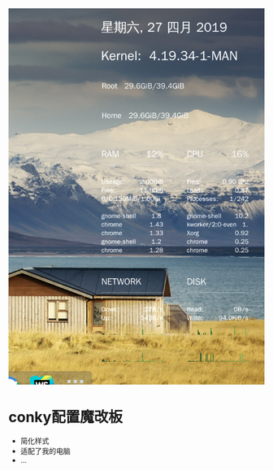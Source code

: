 <img src="https://raw.githubusercontent.com/lxz1104/conkyrc/master/screenshot.png"/>

# conky配置魔改板
 - 简化样式
 - 适配了我的电脑
 - ...

